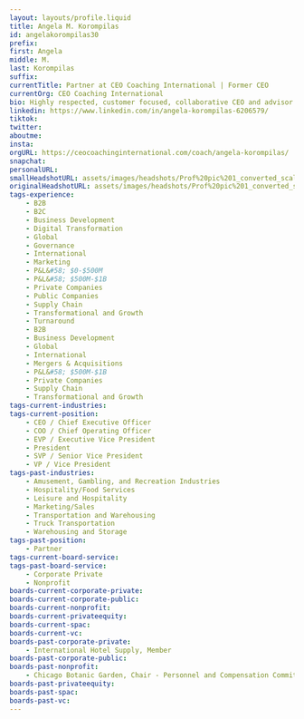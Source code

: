 ```yaml
---
layout: layouts/profile.liquid
title: Angela M. Korompilas
id: angelakorompilas30
prefix: 
first: Angela
middle: M.
last: Korompilas
suffix: 
currentTitle: Partner at CEO Coaching International | Former CEO
currentOrg: CEO Coaching International
bio: Highly respected, customer focused, collaborative CEO and advisor with 25 years of experience building teams and propelling profitable growth. Engaged board member who enjoys providing strategic support to drive operational improvement and market share expansion.<br /><br />Summary&#58;<br /><br />Successful executive career leading global teams while interfacing with the Board of Directors and deftly navigating a complex shareholder community at a $1B privately held company.<br /><br />Driving topline growth<br /><br />Streamlining processes to improve productivity<br /><br />Nurturing talent and associate morale<br /><br />Strengthening the end-to-end customer experience and relationships<br /><br />Relevant Skills&#58;<br /><br />P&L Management<br /><br />Executive leadership<br /><br />Business development<br /><br />International operations<br /><br />Strategic partnerships/M&A<br /><br />Change management<br /><br />Family business<br /><br />Global Sales and Distribution<br /><br />Honors&#58;<br /><br />Ernst & Young Entrepreneur of the Year Midwest Finalist 2018<br /><br />Hotel Management’s 30 Most Influential Women in Hospitality Award 2017<br /><br />Education&#58;<br /><br />Northwestern University, Kellogg School of Management, Chicago<br /><br />Kellogg Management Institute – Certificate program 2009-2010<br /><br />Governing Family Business – Certificate program 2016<br /><br />University of Illinois, Chicago - Bachelor of Science, 1996<br /><br />Key Career Successes&#58;<br /><br />American Hotel Register Company<br /><br />World’s largest, privately held, global hospitality supply distributor<br /><br />1996 – 2021<br /><br />• CEO & PRESIDENT 2014 – 2021<br /><br />• COO & EXECUTIVE VICE PRESIDENT 2012 – 2013<br /><br />• SVP MARKETING & CORPORATE STRATEGY 2010 – 2011<br /><br />• VICE PRESIDENT NATIONAL ACCOUNTS 2007 – 2009<br /><br />• EARLY CAREER SALES AND NATIONAL ACCOUNT LEADERSHIP 1996 – 2006<br /><br />Scope&#58; 10 direct reports · 1000 associates · $1B in revenue · 7 key global offices (Chicago, Amsterdam, Dubai, Singapore, Bangkok, Melbourne, Shanghai) <br /><br />Business Transformation/Change Management<br /><br />Led the international expansion of the company via multiple acquisitions, championed the multi-year, $60MM SAP infrastructure implementation and digital transformation, created and launched retail sales channel to diversify customer base with EBITDA conversions seven times greater than core business.<br /><br />Financial Performance Improvement<br /><br />Achieved record top and bottom-line results, improving EBITDA by 50% by introducing an integrated business process, spearheading the implementations of pricing optimization software and warehouse/transportation management systems. Spearheaded strategic sourcing and rationalization yielding $3MM in cost savings. Launched multi-channel marketing approach which grew online revenues from 20% to over 80% of total sales volume.<br /><br />Strategic Partnerships/Stakeholder Relations<br /><br />Fostered loyalty and commitment amongst associates, while cultivating positive and productive relationships with global hospitality leaders such as Marriott, IHG, Hilton and Radisson, strategic supplier partners and shareholders. Initiated and led the shareholders through a family business continuity project that included formation of a family council, board and business employment policies, share buyback agreement and chairman succession plan.<br /><br />Business Development<br /><br />Drove $50MM of incremental business with strategic customers such as Avendra, Hilton and Starwood. Secured Marriott Revive contract valued at over $60MM. Accountable for the vision and strategy necessary to grow the large-chain hospitality division from $150MM to $300MM while VP of National Accounts. Launched business branches in the Middle East, India and Australia, growing sales from $5MM to $28MM in three years.<br /><br />International Expansion and M&A<br /><br />Led the acquisitions of Intros Hotel Supplies (Amsterdam) and Woleco Hotel Supplies (Singapore and China). Successfully integrated acquired companies financially, operationally and culturally into American Hotel resulting in a shared financial and supply chain service model, a maximized sales approach and aligned teams.<br /><br />Team/Culture Building & Diversity Champion<br /><br />Achieved best in class associate engagement scores – repeatedly over 80% annually. Successfully retained 95% of high potential associates. Successfully integrated internationally acquired teams into transformed culture of integrity, accountability and transparency. Increased gender diversity amongst the leadership throughout organization from 20% to over 50%.<br /><br />BOARDS AND SELECT MEMBERSHIPS<br /><br />Young President’s Organization (YPO) 2015 - Present<br /><br />Economic Club of Chicago 2017 – Present<br /><br />Kellogg Women’s Network 2009 – Present<br /><br />The Chicago Network, Engagement Committee Member 2017 – Present<br /><br />International Hotel Supply, Corporate Director 2014-2021<br /><br />Avendra LLC Advisory Board 2013 - 2020<br /><br />Chicago Botanic Garden, Director, Personnel & Compensation Committee Chair 2015-2019<br /><br />Inteplast Advisory Board 2014 - 2019
linkedin: https://www.linkedin.com/in/angela-korompilas-6206579/
tiktok: 
twitter: 
aboutme: 
insta: 
orgURL: https://ceocoachinginternational.com/coach/angela-korompilas/
snapchat: 
personalURL: 
smallHeadshotURL: assets/images/headshots/Prof%20pic%201_converted_scaled.avif
originalHeadshotURL: assets/images/headshots/Prof%20pic%201_converted_scaled.avif
tags-experience: 
    - B2B
    - B2C
    - Business Development
    - Digital Transformation
    - Global
    - Governance
    - International
    - Marketing
    - P&L&#58; $0-$500M
    - P&L&#58; $500M-$1B
    - Private Companies
    - Public Companies
    - Supply Chain
    - Transformational and Growth
    - Turnaround
    - B2B
    - Business Development
    - Global
    - International
    - Mergers & Acquisitions
    - P&L&#58; $500M-$1B
    - Private Companies
    - Supply Chain
    - Transformational and Growth
tags-current-industries: 
tags-current-position: 
    - CEO / Chief Executive Officer
    - COO / Chief Operating Officer
    - EVP / Executive Vice President
    - President
    - SVP / Senior Vice President
    - VP / Vice President
tags-past-industries: 
    - Amusement, Gambling, and Recreation Industries
    - Hospitality/Food Services
    - Leisure and Hospitality
    - Marketing/Sales
    - Transportation and Warehousing
    - Truck Transportation
    - Warehousing and Storage
tags-past-position: 
    - Partner
tags-current-board-service: 
tags-past-board-service: 
    - Corporate Private
    - Nonprofit
boards-current-corporate-private: 
boards-current-corporate-public: 
boards-current-nonprofit: 
boards-current-privateequity: 
boards-current-spac: 
boards-current-vc: 
boards-past-corporate-private: 
    - International Hotel Supply, Member
boards-past-corporate-public: 
boards-past-nonprofit: 
    - Chicago Botanic Garden, Chair - Personnel and Compensation Committee
boards-past-privateequity: 
boards-past-spac: 
boards-past-vc: 
---
```

